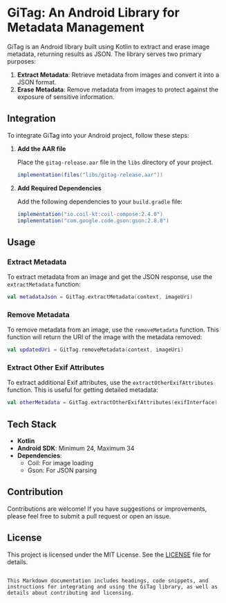 # GiTag: An Android Library for Metadata Management

GiTag is an Android library built using Kotlin to extract and erase image metadata, returning results as JSON. The library serves two primary purposes:
1. **Extract Metadata**: Retrieve metadata from images and convert it into a JSON format.
2. **Erase Metadata**: Remove metadata from images to protect against the exposure of sensitive information.

## Integration

To integrate GiTag into your Android project, follow these steps:

1. **Add the AAR file**

   Place the `gitag-release.aar` file in the `libs` directory of your project.

   ```gradle
   implementation(files("libs/gitag-release.aar"))
   ```

2. **Add Required Dependencies**

   Add the following dependencies to your `build.gradle` file:

   ```gradle
   implementation("io.coil-kt:coil-compose:2.4.0")
   implementation("com.google.code.gson:gson:2.8.8")
   ```

## Usage

### Extract Metadata

To extract metadata from an image and get the JSON response, use the `extractMetadata` function:

```kotlin
val metadataJson = GitTag.extractMetadata(context, imageUri)
```

### Remove Metadata

To remove metadata from an image, use the `removeMetadata` function. This function will return the URI of the image with the metadata removed:

```kotlin
val updatedUri = GitTag.removeMetadata(context, imageUri)
```

### Extract Other Exif Attributes

To extract additional Exif attributes, use the `extractOtherExifAttributes` function. This is useful for getting detailed metadata:

```kotlin
val otherMetadata = GitTag.extractOtherExifAttributes(exifInterface)
```

## Tech Stack

- **Kotlin**
- **Android SDK**: Minimum 24, Maximum 34
- **Dependencies**:
  - Coil: For image loading
  - Gson: For JSON parsing

## Contribution

Contributions are welcome! If you have suggestions or improvements, please feel free to submit a pull request or open an issue.

## License

This project is licensed under the MIT License. See the [LICENSE](LICENSE) file for details.

```

This Markdown documentation includes headings, code snippets, and instructions for integrating and using the GiTag library, as well as details about contributing and licensing.
